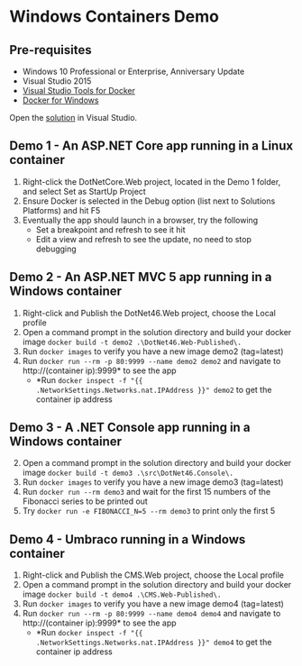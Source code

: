 # Windows Containers Demo

## Pre-requisites
* Windows 10 Professional or Enterprise, Anniversary Update
* Visual Studio 2015
* [Visual Studio Tools for Docker](https://visualstudiogallery.msdn.microsoft.com/0f5b2caa-ea00-41c8-b8a2-058c7da0b3e4)
* [Docker for Windows](https://docs.docker.com/docker-for-windows/)

Open the [solution](https://github.com/naeemsarfraz/windowscontainers-demo/blob/master/WindowsContainers.Demo.sln) in Visual Studio.

## Demo 1 - An ASP.NET Core app running in a Linux container
1. Right-click the DotNetCore.Web project, located in the Demo 1 folder, and select Set as StartUp Project
2. Ensure Docker is selected in the Debug option (list next to Solutions Platforms) and hit F5
3. Eventually the app should launch in a browser, try the following
    * Set a breakpoint and refresh to see it hit
    * Edit a view and refresh to see the update, no need to stop debugging  

## Demo 2 - An ASP.NET MVC 5 app running in a Windows container 
1. Right-click and Publish the DotNet46.Web project, choose the Local profile
2. Open a command prompt in the solution directory and build your docker image `docker build -t demo2 .\DotNet46.Web-Published\.`
3. Run `docker images` to verify you have a new image demo2 (tag=latest)
4. Run `docker run --rm -p 80:9999 --name demo2 demo2` and navigate to http://(container ip):9999* to see the app
    * *Run `docker inspect -f "{{ .NetworkSettings.Networks.nat.IPAddress }}" demo2` to get the container ip address

## Demo 3 - A .NET Console app running in a Windows container
2. Open a command prompt in the solution directory and build your docker image `docker build -t demo3 .\src\DotNet46.Console\.`
3. Run `docker images` to verify you have a new image demo3 (tag=latest)
4. Run `docker run --rm demo3` and wait for the first 15 numbers of the Fibonacci series to be printed out
4. Try `docker run -e FIBONACCI_N=5 --rm demo3` to print only the first 5

## Demo 4 - Umbraco running in a Windows container 
1. Right-click and Publish the CMS.Web project, choose the Local profile
2. Open a command prompt in the solution directory and build your docker image `docker build -t demo4 .\CMS.Web-Published\.`
3. Run `docker images` to verify you have a new image demo4 (tag=latest)
4. Run `docker run --rm -p 80:9999 --name demo4 demo4` and navigate to http://(container ip):9999* to see the app
    * *Run `docker inspect -f "{{ .NetworkSettings.Networks.nat.IPAddress }}" demo4` to get the container ip address